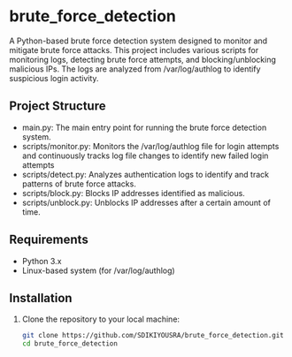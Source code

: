 # brute_force_detection

A Python-based brute force detection system designed to monitor and mitigate brute force attacks. This project includes various scripts for monitoring logs, detecting brute force attempts, and blocking/unblocking malicious IPs. The logs are analyzed from /var/log/authlog to identify suspicious login activity.

## Project Structure

- main.py: The main entry point for running the brute force detection system.
- scripts/monitor.py: Monitors the /var/log/authlog file for login attempts and continuously tracks log file changes to identify new failed login attempts
- scripts/detect.py: Analyzes authentication logs to identify and track patterns of brute force attacks.
- scripts/block.py: Blocks IP addresses identified as malicious.
- scripts/unblock.py: Unblocks IP addresses after a certain amount of time.

## Requirements

- Python 3.x
- Linux-based system (for /var/log/authlog)

## Installation

1. Clone the repository to your local machine:
   ```bash
   git clone https://github.com/SDIKIYOUSRA/brute_force_detection.git
   cd brute_force_detection

